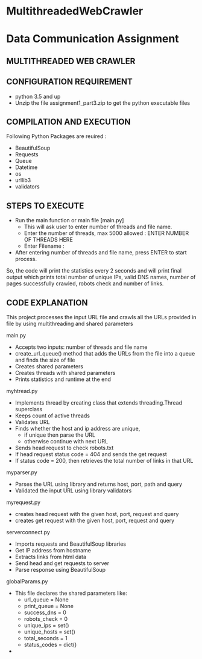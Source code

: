 # MultithreadedWebCrawler

# Data Communication Assignment #

## MULTITHREADED WEB CRAWLER

## CONFIGURATION REQUIREMENT
* python 3.5 and up
* Unzip the file assignment1_part3.zip to get the python executable files

## COMPILATION AND EXECUTION
Following Python Packages are reuired :
* BeautifulSoup
* Requests
* Queue
* Datetime
* os
* urllib3
* validators

## STEPS TO EXECUTE
* Run the main function or main file [main.py]
     - This will ask user to enter number of threads and file name.
     - Enter the number of threads, max 5000 allowed : ENTER NUMBER OF THREADS HERE
     - Enter Filename : 
* After entering number of threads and file name, press ENTER to start process.

So, the code will print the statistics every 2 seconds and will print final output which prints total number of unique IPs, valid DNS names, number of pages successfully crawled, robots check and number of links.


## CODE EXPLANATION
This project processes the input URL file and crawls all the URLs provided in file by using multithreading and shared parameters

main.py

* Accepts two inputs: number of threads and file name
* create_url_queue() method that adds the URLs from the file into a queue and finds the size of file
* Creates shared parameters
* Creates threads with shared parameters
* Prints statistics and runtime at the end


myhtread.py

* Implements thread by creating class that extends threading.Thread superclass 
* Keeps count of active threads
* Validates URL
* Finds whether the host and ip address are unique,
    - if unique then parse the URL
    - otherwise continue with next URL
* Sends head request to check robots.txt
* If head request status code = 404 and sends the get request 
* If status code = 200, then retrieves the total number of links in that URL  


myparser.py

* Parses the URL using library and returns host, port, path and query
* Validated the input URL using library validators


myrequest.py

* creates head request with the given host, port, request and query
* creates get request with the given host, port, request and query


serverconnect.py

* Imports requests and BeautifulSoup libraries
* Get IP address from hostname
* Extracts links from html data 
* Send head and get requests to server 
* Parse response using BeautifulSoup

globalParams.py

* This file declares the shared parameters like:
     - url_queue = None 
     - print_queue = None 
     - success_dns = 0 
     - robots_check = 0 
     - unique_ips = set()
     - unique_hosts = set()
     - total_seconds = 1 
     - status_codes = dict()
* 
